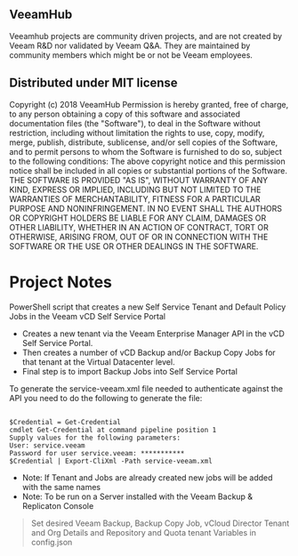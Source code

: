 ## VeeamHub
Veeamhub projects are community driven projects, and are not created by Veeam R&D nor validated by Veeam Q&A. They are maintained by community members which might be or not be Veeam employees.

## Distributed under MIT license
Copyright (c) 2018 VeeamHub
Permission is hereby granted, free of charge, to any person obtaining a copy of this software and associated documentation files (the "Software"), to deal in the Software without restriction, including without limitation the rights to use, copy, modify, merge, publish, distribute, sublicense, and/or sell copies of the Software, and to permit persons to whom the Software is furnished to do so, subject to the following conditions:
The above copyright notice and this permission notice shall be included in all copies or substantial portions of the Software.
THE SOFTWARE IS PROVIDED "AS IS", WITHOUT WARRANTY OF ANY KIND, EXPRESS OR IMPLIED, INCLUDING BUT NOT LIMITED TO THE WARRANTIES OF MERCHANTABILITY, FITNESS FOR A PARTICULAR PURPOSE AND NONINFRINGEMENT. IN NO EVENT SHALL THE AUTHORS OR COPYRIGHT HOLDERS BE LIABLE FOR ANY CLAIM, DAMAGES OR OTHER LIABILITY, WHETHER IN AN ACTION OF CONTRACT, TORT OR OTHERWISE, ARISING FROM, OUT OF OR IN CONNECTION WITH THE SOFTWARE OR THE USE OR OTHER DEALINGS IN THE SOFTWARE.

# Project Notes
PowerShell script that creates a new Self Service Tenant and Default Policy Jobs in the Veeam vCD Self Service Portal

- Creates a new tenant via the Veeam Enterprise Manager API in the vCD Self Service Portal. 
- Then creates a number of vCD Backup and/or Backup Copy Jobs for that tenant at the Virtual Datacenter level. 
- Final step is to import Backup Jobs into Self Service Portal

To generate the service-veeam.xml file needed to authenticate against the API you need to do the following to generate the file:

```

$Credential = Get-Credential
cmdlet Get-Credential at command pipeline position 1
Supply values for the following parameters:
User: service.veeam
Password for user service.veeam: ***********
$Credential | Export-CliXml -Path service-veeam.xml

```

- Note: If Tenant and Jobs are already created new jobs will be added with the same names
- Note: To be run on a Server installed with the Veeam Backup & Replicaton Console

> Set desired Veeam Backup, Backup Copy Job, vCloud Director Tenant and Org Details and Repository and Quota tenant Variables in config.json 
